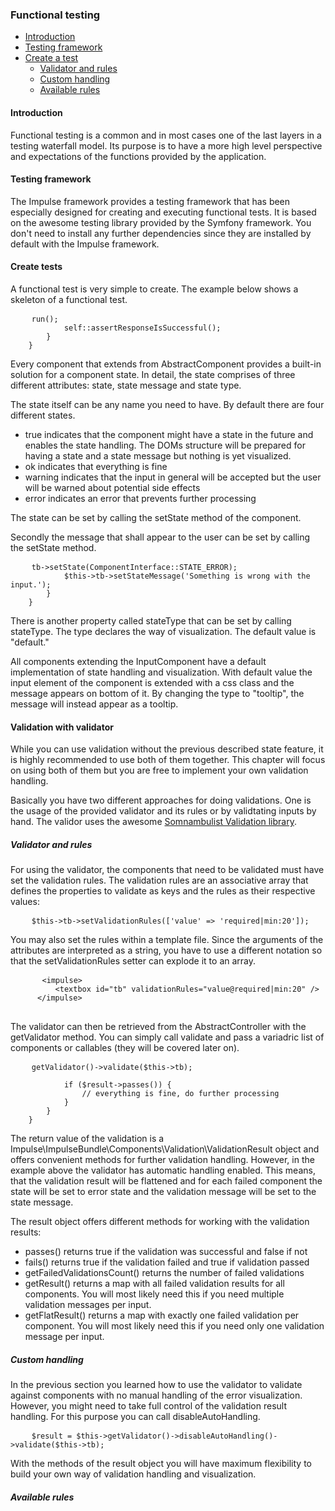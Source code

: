 <h3 class="doc-title">Functional testing</h3>

- [Introduction](#introduction)
- [Testing framework](#testing-framework)
- [Create a test](#create-tests)
    - [Validator and rules](#validator-and-rules)
    - [Custom handling](#custom-handling)
    - [Available rules](#available-rules)

<h4><a id="introduction">Introduction</a></h4>
Functional testing is a common and in most cases one of the last layers in a testing waterfall model. Its purpose is to have a more high level perspective and expectations of the functions provided by the application.

<h4><a id="testing-framework">Testing framework</a></h4>

The Impulse framework provides a testing framework that has been especially designed for creating and executing functional tests. It is based on the awesome testing library provided by the Symfony framework. You don't need to install any further dependencies since they are installed by default with the Impulse framework.

<h4><a id="create-tests">Create tests</a></h4>

A functional test is very simple to create. The example below shows a skeleton of a functional test.

<pre class="code-white line-numbers language-php">
	<code class="imp-code language-php"><?php

	namespace App\Tests;

	use Impulse\ImpulseBundle\Components\UidHelperTrait;
	use Impulse\ImpulseBundle\Events\Events;
	use Impulse\ImpulseBundle\Tester\Record;
	use Impulse\ImpulseBundle\Tester\Request\Command;
	use Impulse\ImpulseBundle\Tester\Request\RequestBuilder;
	use Impulse\ImpulseBundle\Tester\Response\Response;
	use Impulse\ImpulseBundle\Tester\Tester;
	use Symfony\Bundle\FrameworkBundle\Test\WebTestCase;

	class CounterWebTest extends WebTestCase
	{
        public function testCounter()
        {
            $client = static::createClient();
            $tester = new Tester($client);

            // add recordings here

            $tester->run();
            self::assertResponseIsSuccessful();
        }
	}</code>
</pre>

Every component that extends from <span class="code-hint">AbstractComponent</span> provides a built-in solution for a component state. In detail, the state comprises of three different attributes: state, state message and state type.

The state itself can be any name you need to have. By default there are four different states. 

- <span class="code-hint">true</span> indicates that the component might have a state in the future and enables the state handling. The DOMs structure will be prepared for having a state and a state message but nothing is yet visualized. 
- <span class="code-hint">ok</span> indicates that everything is fine
- <span class="code-hint">warning</span> indicates that the input in general will be accepted but the user will be warned about potential side effects
- <span class="code-hint">error</span> indicates an error that prevents further processing

The state can be set by calling the <span class="code-hint">setState</span> method of the component.

Secondly the message that shall appear to the user can be set by calling the <span class="code-hint">setState</span> method.

<pre class="code-white line-numbers language-php">
	<code class="imp-code language-php"><?php
    namespace App\Controller;

    use Impulse\ImpulseBundle\Controller\AbstractController;
    use Impulse\ImpulseBundle\UI\Components\Textbox;
    use Impulse\ImpulseBundle\UI\Components\ComponentInterface;
    use Impulse\ImpulseBundle\Execution\Events\Event;


    class MyController extends AbstractController
    {
        private ?Textbox $tb = null;
        
        public function afterCreate(Event $event): void
        {
            parent::afterCreate($event);
            $this->tb->setState(ComponentInterface::STATE_ERROR);
            $this->tb->setStateMessage('Something is wrong with the input.');
        }
    }</code>
</pre>

There is another property called <span class="code-hint">stateType</span> that can be set by calling <span class="code-hint">stateType</span>. The type declares the way of visualization. The default value is "default."

All components extending the InputComponent have a default implementation of state handling and visualization. With default value the input element of the component is extended with a css class and the message appears on bottom of it. By changing the type to "tooltip", the message will instead appear as a tooltip.

<h4><a id="component-state">Validation with validator</a></h4>

While you can use validation without the previous described state feature, it is highly recommended to use both of them together. This chapter will focus on using both of them but you are free to implement your own validation handling. 

Basically you have two different approaches for doing validations. One is the usage of the provided validator and its rules or by validtating inputs by hand. The validor uses the awesome <a href="https://github.com/floriankraemer/validation" target="_blank">Somnambulist Validation library</a>.

<h5><a id="validator-and-rules">Validator and rules</a></h5>

For using the validator, the components that need to be validated must have set the validation rules. The validation rules are an associative array that defines the properties to validate as keys and the rules as their respective values:

<pre class="code-white line-numbers language-php">
	<code class="imp-code language-php">$this->tb->setValidationRules(['value' => 'required|min:20']);</code>
</pre>

You may also set the rules within a template file. Since the arguments of the attributes are interpreted as a string, you have to use a different notation so that the <span class="code-hint">setValidationRules</span> setter can explode it to an array.

  <pre class="code-white line-numbers language-twig">
      <code class="language-twig">&lt;impulse&gt;
          &lt;textbox id="tb" validationRules="value@required|min:20" /&gt;
      &lt;/impulse&gt;</code>
  </pre>

The validator can then be retrieved from the <span class="code-hint">AbstractController</span> with the <span class="code-hint">getValidator</span> method. You can simply call <span class="code-hint">validate</span> and pass a variadric list of components or callables (they will be covered later on).

<pre class="code-white line-numbers language-php">
	<code class="imp-code language-php"><?php
    namespace App\Controller;

    use Impulse\ImpulseBundle\Controller\AbstractController;
    use Impulse\ImpulseBundle\UI\Components\Textbox;
    use Impulse\ImpulseBundle\Execution\Events\Event;

    class MyController extends AbstractController
    {
        private ?Textbox $tb = null;
        
        public function afterCreate(Event $event): void
        {
            parent::afterCreate($event);
            $result = $this->getValidator()->validate($this->tb);
            
            if ($result->passes()) {
            	// everything is fine, do further processing 
            }
        }
    }</code>
</pre>

The return value of the validation is a <span class="code-hint">Impulse\ImpulseBundle\Components\Validation\ValidationResult</span> object and offers convenient methods for further validation handling. However, in the example above the validator has automatic handling enabled. This means, that the validation result will be flattened and for each failed component the state will be set to error state and the validation message will be set to the state message.

The result object offers different methods for working with the validation results:

- <span class="code-hint">passes()</span> returns true if the validation was successful and false if not
- <span class="code-hint">fails()</span> returns true if the validation failed and true if validation passed
- <span class="code-hint">getFailedValidationsCount()</span> returns the number of failed validations
- <span class="code-hint">getResult()</span> returns a map with all failed validation results for all components. You will most likely need this if you need multiple validation messages per input.
- <span class="code-hint">getFlatResult()</span> returns a map with exactly one failed validation per component. You will most likely need this if you need only one validation message per input.


<h5><a id="custom-handling">Custom handling</a></h5>

In the previous section you learned how to use the validator to validate against components with no manual handling of the error visualization. However, you might need to take full control of the validation result handling. For this purpose you can call <span class="code-hint">disableAutoHandling</span>.

<pre class="code-white line-numbers language-php">
	<code class="imp-code language-php">$result = $this->getValidator()->disableAutoHandling()->validate($this->tb);</code>
</pre>

With the methods of the result object you will have maximum flexibility to build your own way of validation handling and visualization.

<h5><a id="available-rules">Available rules</a></h5>
